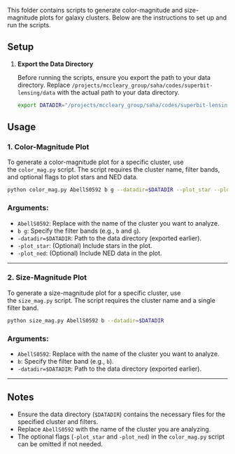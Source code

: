 This folder contains scripts to generate color-magnitude and size-magnitude plots for galaxy clusters. Below are the instructions to set up and run the scripts.

## Setup

1. **Export the Data Directory**
    
    Before running the scripts, ensure you export the path to your data directory. Replace `/projects/mccleary_group/saha/codes/superbit-lensing/data` with the actual path to your data directory.
    
    ```bash
    export DATADIR="/projects/mccleary_group/saha/codes/superbit-lensing/data"
    ```
    

## Usage

### 1. Color-Magnitude Plot

To generate a color-magnitude plot for a specific cluster, use the `color_mag.py` script. The script requires the cluster name, filter bands, and optional flags to plot stars and NED data.

```bash
python color_mag.py AbellS0592 b g --datadir=$DATADIR --plot_star --plot_ned
```

### Arguments:

- `AbellS0592`: Replace with the name of the cluster you want to analyze.
- `b g`: Specify the filter bands (e.g., `b` and `g`).
- `-datadir=$DATADIR`: Path to the data directory (exported earlier).
- `-plot_star`: (Optional) Include stars in the plot.
- `-plot_ned`: (Optional) Include NED data in the plot.

---

### 2. Size-Magnitude Plot

To generate a size-magnitude plot for a specific cluster, use the `size_mag.py` script. The script requires the cluster name and a single filter band.

```bash
python size_mag.py AbellS0592 b --datadir=$DATADIR
```

### Arguments:

- `AbellS0592`: Replace with the name of the cluster you want to analyze.
- `b`: Specify the filter band (e.g., `b`).
- `-datadir=$DATADIR`: Path to the data directory (exported earlier).

---

## Notes

- Ensure the data directory (`$DATADIR`) contains the necessary files for the specified cluster and filters.
- Replace `AbellS0592` with the name of the cluster you are analyzing.
- The optional flags (`-plot_star` and `-plot_ned`) in the `color_mag.py` script can be omitted if not needed.